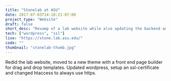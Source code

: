 ```yaml
---
title: "Stonelab at ASU"
date: 2017-07-03T14:10:21-07:00
project_type: "Website"
draft: false
short_desc: "Revamp of a lab website while also updating the backend and removing outdated code."
tech: ["wordpress", "ssl"]
live: "https://stone.lab.asu.edu/"
code: ""
thumbnail: "stonelab-thumb.jpg"
---
```


Redid the lab website, moved to a new theme with a front end page builder for drag and drop templates. Updated wordpress, setup an ssl-certificate and changed htaccess to always use https. 
